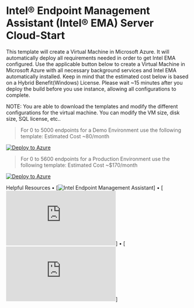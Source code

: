 # Intel® Endpoint Management Assistant (Intel® EMA) Server Cloud-Start

This template will create a Virtual Machine in Microsoft Azure. It will automatically deploy all requirements needed in order to get Intel EMA configured.
Use the applicable button below to create a Virtual Machine in Microsoft Azure with all necessary background services and Intel EMA automatically installed. Keep in mind that the estimated cost below is based on a Hybrid Benefit(Windows) License. 
Please wait ~15 minutes after you deploy the build before you use instance, allowing all configurations to complete.

NOTE: You are able to download the templates and modify the different configurations for the virtual machine. You can modify the VM size, disk size, SQL license, etc..

> For 0 to 5000 endpoints for a Demo Environment use the following template: Estimated Cost ~80/month

[![Deploy to Azure](https://aka.ms/deploytoazurebutton)](https://portal.azure.com/#create/Microsoft.Template/uri/https%3A%2F%2Fraw.githubusercontent.com%2Fasolano2013%2FEMATemplate%2Fmain%2Fematemplate.json/createUIDefinitionUri/https%3A%2F%2Fraw.githubusercontent.com%2Fasolano2013%2FEMATemplate%2Fmain%2FcreateUiDefinition.json)

> For 0 to 5600 endpoints for a Production Environment use the following template: Estimated Cost ~$170/month

[![Deploy to Azure](https://aka.ms/deploytoazurebutton)](https://portal.azure.com/#create/Microsoft.Template/uri/https%3A%2F%2Fraw.githubusercontent.com%2Fasolano2013%2FEMATemplate%2Fmain%2Fematemplate.json/createUIDefinitionUri/https%3A%2F%2Fraw.githubusercontent.com%2Fasolano2013%2FEMATemplate%2Fmain%2FcreateUiDefinitionProd.json)

Helpful Resources
•	[![Intel Endpoint Management Assistant](https://newsroom.intel.com/news/intel-endpoint-management-assistant-makes-managing-remote-intel-vpro-platform-based-devices-easier/#gs.r5a0nc)]
•	[![Intel vPRO](https://www.intel.com/content/www/us/en/products/docs/processors/vpro/vpro-platform-brief.html?wapkw=amt)]
•	[![Intel Active Management Technology](https://www.intel.com/content/www/us/en/support/articles/000020921/technologies/intel-active-management-technology-intel-amt.html)]



